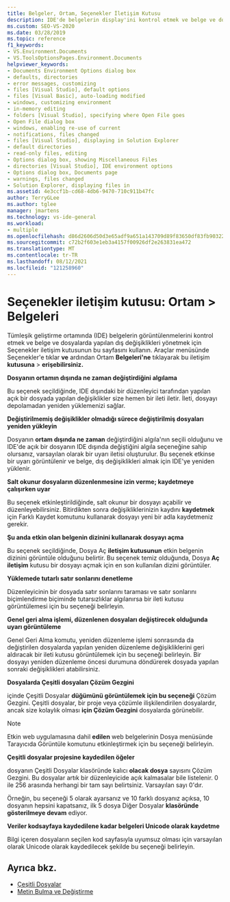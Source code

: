 ```yaml
---
title: Belgeler, Ortam, Seçenekler İletişim Kutusu
description: IDE'de belgelerin display'ini kontrol etmek ve belge ve dosyalarda yapılan dış değişiklikleri yönetmek için Belgeler bölümündeki Ortamlar sayfasını kullanmayı öğrenin.
ms.custom: SEO-VS-2020
ms.date: 03/28/2019
ms.topic: reference
f1_keywords:
- VS.Environment.Documents
- VS.ToolsOptionsPages.Environment.Documents
helpviewer_keywords:
- Documents Environment Options dialog box
- defaults, directories
- error messages, customizing
- files [Visual Studio], default options
- files [Visual Basic], auto-loading modified
- windows, customizing environment
- in-memory editing
- folders [Visual Studio], specifying where Open File goes
- Open File dialog box
- windows, enabling re-use of current
- notifications, files changed
- files [Visual Studio], displaying in Solution Explorer
- default directories
- read-only files, editing
- Options dialog box, showing Miscellaneous Files
- directories [Visual Studio], IDE environment options
- Options dialog box, Documents page
- warnings, files changed
- Solution Explorer, displaying files in
ms.assetid: 4e3ccf1b-cd68-4db6-9470-710c911b47fc
author: TerryGLee
ms.author: tglee
manager: jmartens
ms.technology: vs-ide-general
ms.workload:
- multiple
ms.openlocfilehash: d86d2606d50d3e65adf9a651a143709d89f83650df83fb90322cac7c7b48c434
ms.sourcegitcommit: c72b2f603e1eb3a4157f00926df2e263831ea472
ms.translationtype: MT
ms.contentlocale: tr-TR
ms.lasthandoff: 08/12/2021
ms.locfileid: "121258960"
---
```

# <a name="options-dialog-box-environment--documents"></a>Seçenekler iletişim kutusu: Ortam \> Belgeleri

Tümleşik geliştirme ortamında  (IDE) belgelerin görüntülenmelerini kontrol etmek ve belge ve dosyalarda yapılan dış değişiklikleri yönetmek için Seçenekler iletişim kutusunun bu sayfasını kullanın. Araçlar menüsünde Seçenekler'e tıklar **ve** ardından Ortam **Belgeleri'ne** tıklayarak bu iletişim **kutusuna**  >  **erişebilirsiniz.**

**Dosyanın ortamın dışında ne zaman değiştirdiğini algılama**

Bu seçenek seçildiğinde, IDE dışındaki bir düzenleyici tarafından yapılan açık bir dosyada yapılan değişiklikler size hemen bir ileti iletir. İleti, dosyayı depolamadan yeniden yüklemenizi sağlar.

**Değiştirilmemiş değişiklikler olmadığı sürece değiştirilmiş dosyaları yeniden yükleyin**

Dosyanın **ortam dışında ne zaman** değiştirdiğini algıla'nın seçili olduğunu ve IDE'de açık bir dosyanın IDE dışında değiştiğini algıla seçeneğine sahip olursanız, varsayılan olarak bir uyarı iletisi oluşturulur. Bu seçenek etkinse bir uyarı görüntülenir ve belge, dış değişiklikleri almak için IDE'ye yeniden yüklenir.

**Salt okunur dosyaların düzenlenmesine izin verme; kaydetmeye çalışırken uyar**

Bu seçenek etkinleştirildiğinde, salt okunur bir dosyayı açabilir ve düzenleyebilirsiniz. Bitirdikten sonra değişikliklerinizin kaydını **kaydetmek** için Farklı Kaydet komutunu kullanarak dosyayı yeni bir adla kaydetmeniz gerekir.

**Şu anda etkin olan belgenin dizinini kullanarak dosyayı açma**

Bu seçenek seçildiğinde, Dosya Aç **iletişim kutusunun** etkin belgenin dizinini görüntüle olduğunu belirtir. Bu seçenek temiz olduğunda, Dosya **Aç iletişim** kutusu bir dosyayı açmak için en son kullanılan dizini görüntüler.

**Yüklemede tutarlı satır sonlarını denetleme**

Düzenleyicinin bir dosyada satır sonlarını taraması ve satır sonlarını biçimlendirme biçiminde tutarsızlıklar algılanırsa bir ileti kutusu görüntülemesi için bu seçeneği belirleyin.

**Genel geri alma işlemi, düzenlenen dosyaları değiştirecek olduğunda uyarı görüntüleme**

Genel Geri Alma komutu, yeniden  düzenleme işlemi sonrasında da değiştirilen dosyalarda yapılan yeniden düzenleme değişikliklerini geri aldıracak bir ileti kutusu görüntülemek için bu seçeneği belirleyin. Bir dosyayı yeniden düzenleme öncesi durumuna döndürerek dosyada yapılan sonraki değişiklikleri atabilirsiniz.

**Dosyalarda Çeşitli dosyaları Çözüm Gezgini**

içinde Çeşitli Dosyalar **düğümünü görüntülemek için bu seçeneği** Çözüm Gezgini.  Çeşitli dosyalar, bir proje veya çözümle ilişkilendirilen dosyalardır, ancak size kolaylık olması **için Çözüm Gezgini** dosyalarda görünebilir.

> [!NOTE]
> Etkin web uygulamasına dahil **edilen** web  belgelerinin Dosya menüsünde Tarayıcıda Görüntüle komutunu etkinleştirmek için bu seçeneği belirleyin.

**Çeşitli dosyalar projesine kaydedilen öğeler**

dosyanın Çeşitli Dosyalar klasöründe kalıcı **olacak dosya** sayısını Çözüm Gezgini.  Bu dosyalar artık bir düzenleyicide açık kalmasalar bile listelenir. 0 ile 256 arasında herhangi bir tam sayı belirtsiniz. Varsayılan sayı 0'dır.

Örneğin, bu seçeneği 5 olarak ayarsanız ve 10 farklı dosyanız açıksa, 10 dosyanın hepsini kapatsanız, ilk 5 dosya Diğer Dosyalar **klasöründe gösterilmeye devam** ediyor.

**Veriler kodsayfaya kaydedilene kadar belgeleri Unicode olarak kaydetme**

Bilgi içeren dosyaların seçilen kod sayfasıyla uyumsuz olması için varsayılan olarak Unicode olarak kaydedilecek şekilde bu seçeneği belirleyin.

## <a name="see-also"></a>Ayrıca bkz.

- [Çeşitli Dosyalar](../../ide/reference/miscellaneous-files.md)
- [Metin Bulma ve Değiştirme](../../ide/finding-and-replacing-text.md)

